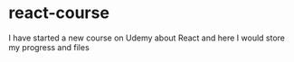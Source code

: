 # react-course
I have started a new course on Udemy about React and here I would store my progress and files
